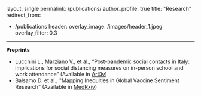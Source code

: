 layout: single
permalink: /publications/
author_profile: true
title: "Research"
redirect_from:
  - /publications
header:
  overlay_image: /images/header_1.jpeg
  overlay_filter: 0.3
---

**Preprints**
- Lucchini L., Marziano V., et al., “Post-pandemic social contacts in Italy: implications for social distancing measures on in-person school and work attendance”
(Available in [ArXiv](arXiv:2412.18549))
- Balsamo D. et al., "Mapping Inequities in Global Vaccine Sentiment Research"
(Available in [MedRxiv](https://doi.org/10.1101/2025.01.11.25320376))
